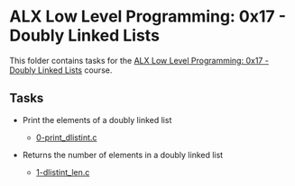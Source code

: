 # ALX Low Level Programming: 0x17 - Doubly Linked Lists

This folder contains tasks for the [ALX Low Level Programming: 0x17 - Doubly Linked Lists](https://github.com/alx-low-level-programming/0x17-doubly_linked_lists) course.

## Tasks

- Print the elements of a doubly linked list
  - [0-print_dlistint.c](
        https://github.com/alx-low-level-programming/0x17-doubly_linked_lists/blob/main/0-print_dlistint.c
    )

- Returns the number of elements in a doubly linked list
  - [1-dlistint_len.c](
        https://github.com/alx-low-level-programming/0x17-doubly_linked_lists/blob/main/1-dlistint_len.c
    )
